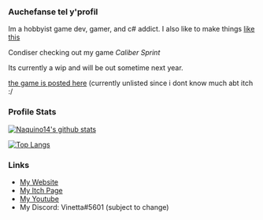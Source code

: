 ### Auchefanse tel y'profil

Im a hobbyist game dev, gamer, and c# addict.
I also like to make things [like this](https://www.google.com/amp/s/amp.reddit.com/r/hoggit/comments/fvr1jl/i_see_alls_yalls_nice_pcs_and_hotas_setups_and/)

Condiser checking out my game *Caliber Sprint*

Its currently a wip and will be out sometime next year.

[the game is posted here](https://naquino14.itch.io/caliber-sprint)
(currently unlisted since i dont know much abt itch :/

### Profile Stats
[![Naquino14's github stats](https://github-readme-stats.vercel.app/api?username=naquino14&show_icons=true&theme=onedark)](https://github.com/anuraghazra/github-readme-stats)

[![Top Langs](https://github-readme-stats.vercel.app/api/top-langs/?username=naquino14&theme=onedark)](https://github.com/anuraghazra/github-readme-stats)

### Links

* [My Website](http://naquino14.c1.biz)
* [My Itch Page](https://naquino14.itch.io)
* [My Youtube](https://m.youtube.com/channel/UCXxIB63hD8_aQd82uNT8Iug)
* My Discord: Vinetta#5601 (subject to change)
